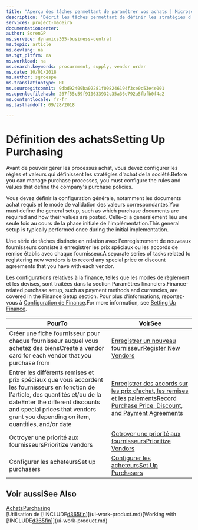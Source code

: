 ```yaml
---
title: "Aperçu des tâches permettant de paramétrer vos achats | Microsoft Docs"
description: "Décrit les tâches permettant de définir les stratégies d'approvisionnement de votre société et de déterminer vos processus d'achat."
services: project-madeira
documentationcenter: 
author: SorenGP
ms.service: dynamics365-business-central
ms.topic: article
ms.devlang: na
ms.tgt_pltfrm: na
ms.workload: na
ms.search.keywords: procurement, supply, vendor order
ms.date: 10/01/2018
ms.author: sgroespe
ms.translationtype: HT
ms.sourcegitcommit: 9dbd92409ba02281f008246194f3ce0c53e4e001
ms.openlocfilehash: 267f55c59f910633932c35a36e792a5fbfb0f4a2
ms.contentlocale: fr-fr
ms.lasthandoff: 09/28/2018

---
```

# <a name="setting-up-purchasing"></a><span data-ttu-id="5763e-103">Définition des achats</span><span class="sxs-lookup"><span data-stu-id="5763e-103">Setting Up Purchasing</span></span>
<span data-ttu-id="5763e-104">Avant de pouvoir gérer les processus achat, vous devez configurer les règles et valeurs qui définissent les stratégies d'achat de la société.</span><span class="sxs-lookup"><span data-stu-id="5763e-104">Before you can manage purchase processes, you must configure the rules and values that define the company's purchase policies.</span></span>

<span data-ttu-id="5763e-105">Vous devez définir la configuration générale, notamment les documents achat requis et le mode de validation des valeurs correspondantes.</span><span class="sxs-lookup"><span data-stu-id="5763e-105">You must define the general setup, such as which purchase documents are required and how their values are posted.</span></span> <span data-ttu-id="5763e-106">Celle-ci a généralement lieu une seule fois au cours de la phase initiale de l'implémentation.</span><span class="sxs-lookup"><span data-stu-id="5763e-106">This general setup is typically performed once during the initial implementation.</span></span>

<span data-ttu-id="5763e-107">Une série de tâches distincte en relation avec l'enregistrement de nouveaux fournisseurs consiste à enregistrer les prix spéciaux ou les accords de remise établis avec chaque fournisseur.</span><span class="sxs-lookup"><span data-stu-id="5763e-107">A separate series of tasks related to registering new vendors is to record any special price or discount agreements that you have with each vendor.</span></span>

<span data-ttu-id="5763e-108">Les configurations relatives à la finance, telles que les modes de règlement et les devises, sont traitées dans la section Paramètres financiers.</span><span class="sxs-lookup"><span data-stu-id="5763e-108">Finance-related purchase setup, such as payment methods and currencies, are covered in the Finance Setup section.</span></span> <span data-ttu-id="5763e-109">Pour plus d'informations, reportez-vous à [Configuration de Finance](finance-setup-finance.md).</span><span class="sxs-lookup"><span data-stu-id="5763e-109">For more information, see [Setting Up Finance](finance-setup-finance.md).</span></span>

| <span data-ttu-id="5763e-110">Pour</span><span class="sxs-lookup"><span data-stu-id="5763e-110">To</span></span> | <span data-ttu-id="5763e-111">Voir</span><span class="sxs-lookup"><span data-stu-id="5763e-111">See</span></span> |
| --- | --- |
| <span data-ttu-id="5763e-112">Créer une fiche fournisseur pour chaque fournisseur auquel vous achetez des biens</span><span class="sxs-lookup"><span data-stu-id="5763e-112">Create a vendor card for each vendor that you purchase from</span></span>|[<span data-ttu-id="5763e-113">Enregistrer un nouveau fournisseur</span><span class="sxs-lookup"><span data-stu-id="5763e-113">Register New Vendors</span></span>](purchasing-how-register-new-vendors.md) |
| <span data-ttu-id="5763e-114">Entrer les différents remises et prix spéciaux que vous accordent les fournisseurs en fonction de l'article, des quantités et/ou de la date</span><span class="sxs-lookup"><span data-stu-id="5763e-114">Enter the different discounts and special prices that vendors grant you depending on item, quantities, and/or date</span></span> |[<span data-ttu-id="5763e-115">Enregistrer des accords sur les prix d'achat, les remises et les paiements</span><span class="sxs-lookup"><span data-stu-id="5763e-115">Record Purchase Price, Discount, and Payment Agreements</span></span>](purchasing-how-record-purchase-price-discount-payment-agreements.md) |
| <span data-ttu-id="5763e-116">Octroyer une priorité aux fournisseurs</span><span class="sxs-lookup"><span data-stu-id="5763e-116">Prioritize vendors</span></span> |[<span data-ttu-id="5763e-117">Octroyer une priorité aux fournisseurs</span><span class="sxs-lookup"><span data-stu-id="5763e-117">Prioritize Vendors</span></span>](purchasing-how-prioritize-vendors.md) |
| <span data-ttu-id="5763e-118">Configurer les acheteurs</span><span class="sxs-lookup"><span data-stu-id="5763e-118">Set up purchasers</span></span> |[<span data-ttu-id="5763e-119">Configurer les acheteurs</span><span class="sxs-lookup"><span data-stu-id="5763e-119">Set Up Purchasers</span></span>](purchasing-how-setup-purchasers.md) |

## <a name="see-also"></a><span data-ttu-id="5763e-120">Voir aussi</span><span class="sxs-lookup"><span data-stu-id="5763e-120">See Also</span></span>
[<span data-ttu-id="5763e-121">Achats</span><span class="sxs-lookup"><span data-stu-id="5763e-121">Purchasing</span></span>](purchasing-manage-purchasing.md)  
<span data-ttu-id="5763e-122">[Utilisation de [!INCLUDE[d365fin](includes/d365fin_md.md)]](ui-work-product.md)</span><span class="sxs-lookup"><span data-stu-id="5763e-122">[Working with [!INCLUDE[d365fin](includes/d365fin_md.md)]](ui-work-product.md)</span></span>


